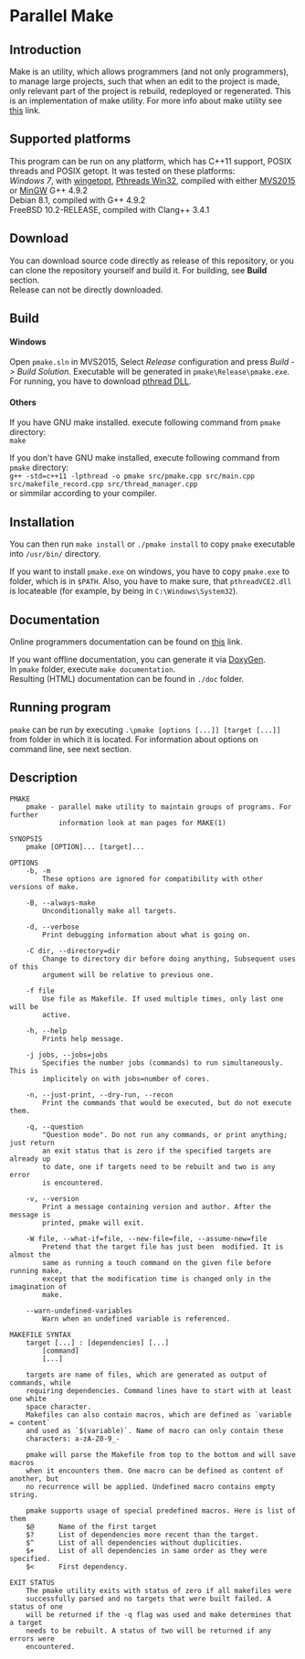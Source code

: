 # Parallel Make
## Introduction
Make is an utility, which allows programmers (and not only programmers), to manage large projects, such that
when an edit to the project is made, only relevant part of the project is rebuild, redeployed or regenerated.
This is an implementation of make utility. For more info about make utility see
[this](http://www.gnu.org/software/make/manual/make.html) link.

## Supported platforms
This program can be run on any platform, which has C\+\+11 support, POSIX threads and POSIX getopt. It was tested on these platforms:<br>
*Windows 7*, with [wingetopt](https://github.com/alex85k/wingetopt),
[Pthreads Win32](https://www.sourceware.org/pthreads-win32/), compiled with either
[MVS2015](https://www.visualstudio.com/) or [MinGW](http://www.mingw.org/) G++ 4.9.2<br>
Debian 8.1, compiled with G++ 4.9.2<br>
FreeBSD 10.2-RELEASE, compiled with Clang++ 3.4.1

## Download
You can download source code directly as release of this repository, or you can clone the repository
yourself and build it. For building, see **Build** section.<br>
Release can not be directly downloaded.

## Build
#### Windows
Open `pmake.sln` in MVS2015, Select *Release* configuration and press *Build -> Build Solution*. Executable will be generated in `pmake\Release\pmake.exe`. For running, you have to download [pthread DLL](ftp://sourceware.org/pub/pthreads-win32/dll-latest/dll/x86/pthreadVCE2.dll).

#### Others
If you have GNU make installed. execute following command from `pmake` directory:<br>
`make`

If you don't have GNU make installed, execute following command from `pmake` directory:<br>
`g++ -std=c++11 -lpthread -o pmake src/pmake.cpp src/main.cpp src/makefile_record.cpp src/thread_manager.cpp`<br>
or simmilar according to your compiler.

## Installation
You can then run `make install` or `./pmake install` to copy `pmake` executable into `/usr/bin/` directory.

If you want to install `pmake.exe` on windows, you have to copy `pmake.exe` to folder, which is in `$PATH`. Also, you have to make sure, that `pthreadVCE2.dll` is locateable (for example, by being in `C:\Windows\System32`).

## Documentation
Online programmers documentation can be found on [this](http://www.zereges.cz/pmake/doc/) link.

If you want offline documentation, you can generate it via [DoxyGen](http://www.stack.nl/~dimitri/doxygen/).<br>
In `pmake` folder, execute `make documentation`.<br>
Resulting (HTML) documentation can be found in `./doc` folder. 

## Running program
`pmake` can be run by executing `.\pmake [options [...]] [target [...]]` from folder in which it is located. For information about options on command line, see next section.

## Description

    PMAKE
        pmake - parallel make utility to maintain groups of programs. For further
                information look at man pages for MAKE(1)

    SYNOPSIS
        pmake [OPTION]... [target]...

    OPTIONS
        -b, -m
            These options are ignored for compatibility with other versions of make.

        -B, --always-make
            Unconditionally make all targets.

        -d, --verbose
            Print debugging information about what is going on.

        -C dir, --directory=dir
            Change to directory dir before doing anything, Subsequent uses of this
            argument will be relative to previous one.

        -f file
            Use file as Makefile. If used multiple times, only last one will be
            active.

        -h, --help
            Prints help message.

        -j jobs, --jobs=jobs
            Specifies the number jobs (commands) to run simultaneously. This is
            implicitely on with jobs=number of cores.

        -n, --just-print, --dry-run, --recon
            Print the commands that would be executed, but do not execute them.

        -q, --question
            "Question mode". Do not run any commands, or print anything; just return
            an exit status that is zero if the specified targets are already up
            to date, one if targets need to be rebuilt and two is any error
            is encountered.

        -v, --version
            Print a message containing version and author. After the message is
            printed, pmake will exit.

        -W file, --what-if=file, --new-file=file, --assume-new=file
            Pretend that the target file has just been  modified. It is almost the
            same as running a touch command on the given file before running make,
            except that the modification time is changed only in the imagination of
            make.

        --warn-undefined-variables
            Warn when an undefined variable is referenced.

    MAKEFILE SYNTAX
        target [...] : [dependencies] [...]
            [command]
            [...]

        targets are name of files, which are generated as output of commands, while
        requiring dependencies. Command lines have to start with at least one white
        space character.
        Makefiles can also contain macros, which are defined as `variable = content`
        and used as `$(variable)`. Name of macro can only contain these
        characters: a-zA-Z0-9_-

        pmake will parse the Makefile from top to the bottom and will save macros
        when it encounters them. One macro can be defined as content of another, but
        no recurrence will be applied. Undefined macro contains empty string.

        pmake supports usage of special predefined macros. Here is list of them
        $@      Name of the first target
        $?      List of dependencies more recent than the target.
        $^      List of all dependencies without duplicities.
        $+      List of all dependencies in same order as they were specified.
        $<      First dependency.

    EXIT STATUS
        The pmake utility exits with status of zero if all makefiles were
        successfully parsed and no targets that were built failed. A status of one
        will be returned if the -q flag was used and make determines that a target
        needs to be rebuilt. A status of two will be returned if any errors were
        encountered.
